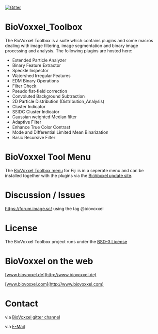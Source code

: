 [![Gitter](https://badges.gitter.im/Join%20Chat.svg)](https://gitter.im/biovoxxel/BioVoxxel_Toolbox?utm_source=badge&utm_medium=badge&utm_campaign=pr-badge)


# BioVoxxel_Toolbox

The BioVoxxel Toolbox is a suite which contains plugins and some macros dealing with image filtering, image segmentation and binary image processing and analysis. The following plugins are hosted here:

* Extended Particle Analyzer
* Binary Feature Extractor
* Speckle Inspector
* Watershed Irregular Features
* EDM Binary Operations
* Filter Check
* Pseudo flat-field correction
* Convoluted Background Subtraction
* 2D Particle Distribution (Distribution_Analysis)
* Cluster Indicator
* SSIDC Cluster Indicator 
* Gaussian weighted Median filter
* Adaptive Filter
* Enhance True Color Contrast
* Mode and Differential Limited Mean Binarization
* Basic Recursive Filter

# BioVoxxel Tool Menu
The [BioVoxxel Toolbox menu](https://github.com/biovoxxel/BioVoxxel-Toolbox/blob/master/Biovoxxel_Plugins/src/main/java/toolbox.menu/BioVoxxel_Toolbox.ijm) for Fiji is in a seperate menu and can be installed together with the plugins via the [BioVoxxel update site](https://imagej.net/Following_an_update_site). 

# Discussion / Issues
https://forum.image.sc/ using the tag @biovoxxel

# License
The BioVoxxel Toolbox project runs under the [BSD-3 License](https://opensource.org/licenses/BSD-3-Clause)

# BioVoxxel on the web

[www.biovoxxel.de](http://www.biovoxxel.de)

[www.biovoxxel.com](http://www.biovoxxel.com)

# Contact

via [BioVoxxel gitter channel](https://gitter.im/biovoxxel/BioVoxxel_Toolbox)

via [E-Mail](mailto:jan.brocher@biovoxxel.de)



